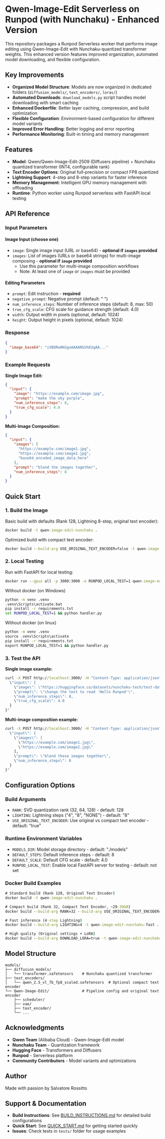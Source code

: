 # Qwen-Image-Edit Serverless on Runpod (with Nunchaku) - Enhanced Version

This repository packages a Runpod Serverless worker that performs image editing using Qwen-Image-Edit with Nunchaku-quantized transformer weights. This enhanced version features improved organization, automated model downloading, and flexible configuration.

## Key Improvements

- **Organized Model Structure**: Models are now organized in dedicated folders (`diffusion_models/`, `text_encoders/`, `loras/`)
- **Automated Downloads**: `download_models.py` script handles model downloading with smart caching
- **Enhanced Dockerfile**: Better layer caching, compression, and build optimization
- **Flexible Configuration**: Environment-based configuration for different model variants
- **Improved Error Handling**: Better logging and error reporting
- **Performance Monitoring**: Built-in timing and memory management

## Features

- **Model**: Qwen/Qwen-Image-Edit-2509 (Diffusers pipeline) + Nunchaku quantized transformer (INT4, configurable rank)
- **Text Encoder Options**: Original full-precision or compact FP8 quantized
- **Lightning Support**: 4-step and 8-step variants for faster inference
- **Memory Management**: Intelligent GPU memory management with offloading
- **Runtime**: Python worker using Runpod serverless with FastAPI local testing

## API Reference

### Input Parameters

#### Image Input (choose one)
- `image`: Single image input (URL or base64) - **optional if `images` provided**
- `images`: List of images (URLs or base64 strings) for multi-image composing - **optional if `image` provided**
  - Use this parameter for multi-image composition workflows
  - Note: At least one of `image` or `images` must be provided

#### Editing Parameters
- `prompt`: Edit instruction - **required**
- `negative_prompt`: Negative prompt (default: " ")
- `num_inference_steps`: Number of inference steps (default: 8, max: 50)
- `true_cfg_scale`: CFG scale for guidance strength (default: 4.0)
- `width`: Output width in pixels (optional, default: 1024)
- `height`: Output height in pixels (optional, default: 1024)

### Response

```json
{
  "image_base64": "iVBORw0KGgoAAAANSUhEUgAA..."
}
```

### Example Requests

**Single Image Edit:**
```json
{
  "input": {
    "image": "https://example.com/image.jpg",
    "prompt": "make the sky purple",
    "num_inference_steps": 8,
    "true_cfg_scale": 4.0
  }
}
```

**Multi-Image Composition:**
```json
{
  "input": {
    "images": [
      "https://example.com/image1.jpg",
      "https://example.com/image2.jpg",
      "base64_encoded_image_data_here"
    ],
    "prompt": "blend the images together",
    "num_inference_steps": 8
  }
}
```

## Quick Start

### 1. Build the Image

Basic build with defaults (Rank 128, Lightning 8-step, original text encoder):
```cmd
docker build -t qwen-image-edit-nunchaku .
```

Optimized build with compact text encoder:
```cmd
docker build --build-arg USE_ORIGINAL_TEXT_ENCODER=false -t qwen-image-edit-nunchaku:compact .
```

### 2. Local Testing

Run with FastAPI for local testing:
```cmd
docker run --gpus all -p 3000:3000 -e RUNPOD_LOCAL_TEST=1 qwen-image-edit-nunchaku
```

Without docker (on Windows)
```cmd
python -m venv .venv
.venv\Scripts\activate.bat
pip install -r requirements.txt
set RUNPOD_LOCAL_TEST=1 && python handler.py
```

Without docker (on linux)
```cmd
python -m venv .venv
source .venv\Scripts\activate
pip install -r requirements.txt
export RUNPOD_LOCAL_TEST=1 && python handler.py
```

### 3. Test the API

**Single image example:**
```cmd
curl -X POST http://localhost:3000/ -H "Content-Type: application/json" -d "{
  \"input\": {
    \"image\": \"https://huggingface.co/datasets/nunchaku-tech/test-data/resolve/main/inputs/neon_sign.png\",
    \"prompt\": \"change the text to read 'Hello Runpod'\",
    \"num_inference_steps\": 8,
    \"true_cfg_scale\": 4.0
  }
}"
```

**Multi-image composition example:**
```cmd
curl -X POST http://localhost:3000/ -H "Content-Type: application/json" -d "{
  \"input\": {
    \"images\": [
      \"https://example.com/image1.jpg\",
      \"https://example.com/image2.jpg\"
    ],
    \"prompt\": \"blend these images together\",
    \"num_inference_steps\": 8
  }
}"
```

## Configuration Options

### Build Arguments

- `RANK`: SVD quantization rank (32, 64, 128) - default: 128
- `LIGHTING`: Lightning steps ("4", "8", "NONE") - default: "8"
- `USE_ORIGINAL_TEXT_ENCODER`: Use original vs compact text encoder - default: "true"

### Runtime Environment Variables

- `MODELS_DIR`: Model storage directory - default: "./models"
- `DEFAULT_STEPS`: Default inference steps - default: 8
- `DEFAULT_SCALE`: Default CFG scale - default: 4.0
- `RUNPOD_LOCAL_TEST`: Enable local FastAPI server for testing - default: not set

### Docker Build Examples

```cmd
# Standard build (Rank 128, Original Text Encoder)
docker build -t qwen-image-edit-nunchaku .

# Compact build (Rank 32, Compact Text Encoder, ~29-30GB)
docker build --build-arg RANK=32 --build-arg USE_ORIGINAL_TEXT_ENCODER=false -t qwen-image-edit-nunchaku:compact .

# Fast inference (4-step Lightning)
docker build --build-arg LIGHTING=4 -t qwen-image-edit-nunchaku:fast .

# High quality (Original settings + LoRA)
docker build --build-arg DOWNLOAD_LORA=true -t qwen-image-edit-nunchaku:quality .
```

## Model Structure

```
models/
├── diffusion_models/
│   └── transformer.safetensors    # Nunchaku quantized transformer
├── text_encoders/
│   └── qwen_2.5_vl_7b_fp8_scaled.safetensors  # Optional compact text encoder
└── Qwen-Image-Edit/               # Pipeline config and original text encoder
    ├── scheduler/
    ├── vae/
    ├── text_encoder/
    └── ...
```

## Acknowledgments

- **Qwen Team** (Alibaba Cloud) - Qwen-Image-Edit model
- **Nunchaku Team** - Quantization framework
- **Hugging Face** - Transformers and Diffusers
- **Runpod** - Serverless platform
- **Community Contributors** - Model variants and optimizations

## Author

Made with passion by Salvatore Rossitto

## Support & Documentation

- **Build Instructions**: See [BUILD_INSTRUCTIONS.md](BUILD_INSTRUCTIONS.md) for detailed build configurations
- **Quick Start**: See [QUICK_START.md](QUICK_START.md) for getting started quickly
- **Issues**: Check tests in `tests/` folder for usage examples
